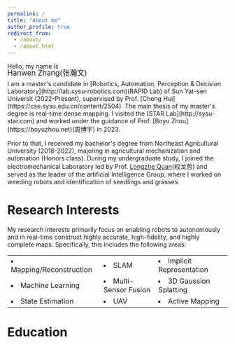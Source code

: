 ```yaml
---
permalink: /
title: "About me"
author_profile: true
redirect_from: 
  - /about/
  - /about.html
---
```




<!-- Hello, my name is -->
<p>
Hello, my name is
</p>
<p style="font-size: 1.2em; margin-top: -20px; margin-bottom: 5px;">
Hanwen Zhang(张瀚文)
</p>
I am a master's candidate in [Robotics, Automation, Perception & Decision Laboratory](http://lab.sysu-robotics.com)(RAPID Lab) of Sun Yat-sen Universit (2022-Present), supervised by Prof. [Cheng Hui](https://cse.sysu.edu.cn/content/2504). The main thesis of my master's degree is real-time dense mapping. I visited the [STAR Lab](http://sysu-star.com) and worked under the guidance of Prof. [Boyu Zhou](https://boyuzhou.net)(周博宇) in 2023. 

Prior to that, I received my bachelor's degree from Northeast Agricultural University (2018-2022), majoring in agricultural mechanization and automation (Honors class). During my undergraduate study, I joined the electromechanical Laboratory led by Prof. [Longzhe Quan](https://jsxx.ahau.edu.cn/ch/jsxx_show.html?zgh=2021156)(权龙哲) and served as the leader of the artificial Intelligence Group, where I worked on weeding robots and identification of seedlings and grasses.

Research Interests
======
My research interests primarily focus on enabling robots to autonomously and in real-time construct highly accurate, high-fidelity, and highly complete maps. Specifically, this includes the following areas:
<table>
  <tr>
    <td><li> Mapping/Reconstruction</li></td>
    <td><li> SLAM </li></td>
    <td><li> Implicit Representation </li></td>
  </tr>
  <tr>
    <td><li> Machine Learning</li></td>
    <td><li> Multi-Sensor Fusion</li></td>
    <td><li> 3D Gaussion Splatting</li></td>
  </tr>
   <tr>
    <td><li> State Estimation </li></td>
    <td><li> UAV </li></td>
    <td><li> Active Mapping</li></td>
  </tr>
</table>


Education
======